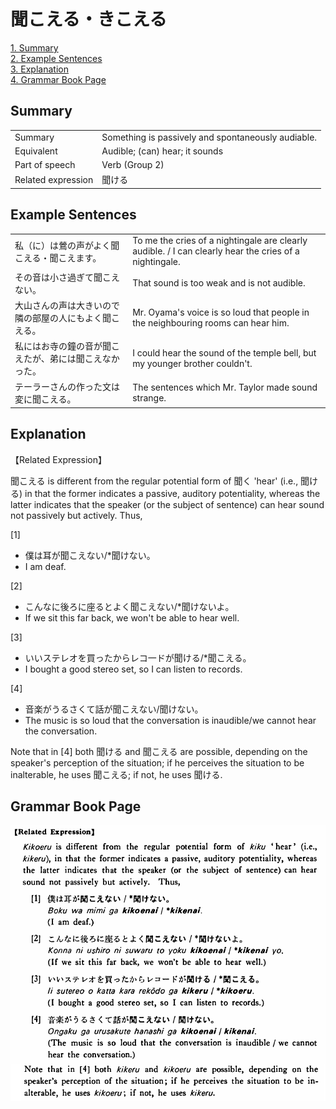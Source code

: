 # 聞こえる・きこえる

[1. Summary](#summary)<br>
[2. Example Sentences](#example-sentences)<br>
[3. Explanation](#explanation)<br>
[4. Grammar Book Page](#grammar-book-page)<br>


## Summary

<table><tr>   <td>Summary</td>   <td>Something is passively and spontaneously audiable.</td></tr><tr>   <td>Equivalent</td>   <td>Audible; (can) hear; it sounds</td></tr><tr>   <td>Part of speech</td>   <td>Verb (Group 2)</td></tr><tr>   <td>Related expression</td>   <td>聞ける</td></tr></table>

## Example Sentences

<table><tr>   <td>私（に）は鶯の声がよく聞こえる・聞こえます。</td>   <td>To me the cries of a nightingale are clearly audible. / I can clearly hear the cries of a nightingale.</td></tr><tr>   <td>その音は小さ過ぎて聞こえない。</td>   <td>That sound is too weak and is not audible.</td></tr><tr>   <td>大山さんの声は大きいので隣の部屋の人にもよく聞こえる。</td>   <td>Mr. Oyama's voice is so loud that people in the neighbouring rooms can hear him.</td></tr><tr>   <td>私にはお寺の鐘の音が聞こえたが、弟には聞こえなかった。</td>   <td>I could hear the sound of the temple bell, but my younger brother couldn't.</td></tr><tr>   <td>テーラーさんの作った文は変に聞こえる。</td>   <td>The sentences which Mr. Taylor made sound strange.</td></tr></table>

## Explanation

<p>【Related Expression】</p>  <p><span class="cloze">聞こえる</span> is different from the regular potential form of 聞く 'hear' (i.e., 聞ける) in that the former indicates a passive, auditory potentiality, whereas the latter indicates that the speaker (or the subject of sentence) can hear sound not passively but actively. Thus,</p>  <p>[1]</p>  <ul> <li>僕は耳が<span class="cloze">聞こえない</span>/*聞けない。</li> <li>I am deaf.</li> </ul>  <p>[2]</p>  <ul> <li>こんなに後ろに座るとよく<span class="cloze">聞こえない</span>/*聞けないよ。</li> <li>If we sit this far back, we won't be able to hear well.</li> </ul>  <p>[3]</p>  <ul> <li>いいステレオを買ったからレコ一ドが聞ける/*<span class="cloze">聞こえる</span>。</li> <li>I bought a good stereo set, so I can listen to records.</li> </ul>  <p>[4]</p>  <ul> <li>音楽がうるさくて話が<span class="cloze">聞こえない</span>/聞けない。</li> <li>The music is so loud that the conversation is inaudible/we cannot hear the conversation.</li> </ul>  <p>Note that in [4] both 聞ける and <span class="cloze">聞こえる</span> are possible, depending on the speaker's perception of the situation; if he perceives the situation to be inalterable, he uses <span class="cloze">聞こえる</span>; if not, he uses 聞ける.</p>

## Grammar Book Page

![](../img/Basic聞こえる.png)

